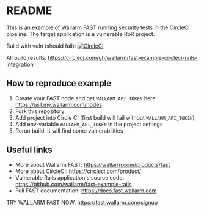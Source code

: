 # README

This is an example of Wallarm FAST running security tests in the CircleCI pipeline. The target application is a vulnerable RoR project.


Build with vuln (should fail): [![CircleCI](https://circleci.com/gh/wallarm/fast-example-circleci-rails-integration/tree/master.svg?style=svg)](https://circleci.com/gh/wallarm/fast-example-circleci-rails-integration/tree/master)

All build results: https://circleci.com/gh/wallarm/fast-example-circleci-rails-integration

## How to reproduce example

1. Create your FAST node and get `WALLARM_API_TOKEN` here https://us1.my.wallarm.com/nodes
2. Fork this repository
3. Add project into Circle CI (first build will fail without `WALLARM_API_TOKEN`)
4. Add env-variable `WALLARM_API_TOKEN` in the project settings 
5. Rerun build. It will find some vulnerabilities

## Useful links

- More about Wallarm FAST: https://wallarm.com/products/fast
- More about CircleCI: https://circleci.com/product/
- Vulnerable Rails application's source code: https://github.com/wallarm/fast-example-rails
- Full FAST documentation: https://docs.fast.wallarm.com

TRY WALLARM FAST NOW: https://fast.wallarm.com/signup
